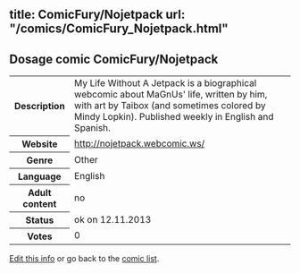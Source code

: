 title: ComicFury/Nojetpack
url: "/comics/ComicFury_Nojetpack.html"
---
Dosage comic ComicFury/Nojetpack
-----------------------------------------

<p id="msg"></p>
<script type="text/javascript">
if (window.location.search === '?edit_info_mail=sent_ok') {
  var elem = document.getElementById("msg");
  elem.innerHTML = 'Edited information sucessfully sent for review, which is usually done daily. Thanks!';
  elem.className = 'ok';
}
</script>
<table class="comicinfo">
<tr>
<th>Description</th><td>My Life Without A Jetpack is a biographical webcomic about MaGnUs' life, written by him, with art by Taibox (and sometimes colored by Mindy Lopkin). Published weekly in English and Spanish.</td>
</tr>
<tr>
<th>Website</th><td><a href="http://nojetpack.webcomic.ws/">http://nojetpack.webcomic.ws/</a></td>
</tr>
<tr>
<th>Genre</th><td>Other</td>
</tr>
<tr>
<th>Language</th><td>English</td>
</tr>
<tr>
<th>Adult content</th><td>no</td>
</tr>
<tr>
<th>Status</th><td>ok on 12.11.2013</td>
</tr>
<tr>
<th>Votes</th><td>0</td>
</tr>
</table>

[Edit this info](ComicFury_Nojetpack_edit.html) or go back to the [comic list](../comic-index.html).

